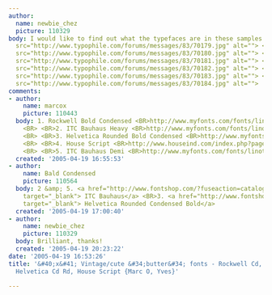 ```yaml
---
author:
  name: newbie_chez
  picture: 110329
body: I would like to find out what the typefaces are in these samples.. <BR><img
  src="http://www.typophile.com/forums/messages/83/70179.jpg" alt=""> <BR> <BR><img
  src="http://www.typophile.com/forums/messages/83/70180.jpg" alt=""> <BR> <BR><img
  src="http://www.typophile.com/forums/messages/83/70181.jpg" alt=""> <BR> <BR><img
  src="http://www.typophile.com/forums/messages/83/70182.jpg" alt=""> <BR> <BR><img
  src="http://www.typophile.com/forums/messages/83/70183.jpg" alt=""> <BR> <BR><img
  src="http://www.typophile.com/forums/messages/83/70184.jpg" alt="">
comments:
- author:
    name: marcox
    picture: 110443
  body: 1. Rockwell Bold Condensed <BR>http://www.myfonts.com/fonts/linotype/rockwell-mt-2/rockwell-bold-condensed/
    <BR> <BR>2. ITC Bauhaus Heavy <BR>http://www.myfonts.com/fonts/linotype/itc-bauhaus/heavy/
    <BR> <BR>3. Helvetica Rounded Bold Condensed <BR>http://www.myfonts.com/fonts/linotype/helvetica/rounded-bold-condensed/
    <BR> <BR>4. House Script <BR>http://www.houseind.com/index.php?page=showfont&amp;id=23&amp;subpage=viewfonts
    <BR> <BR>5. ITC Bauhaus Demi <BR>http://www.myfonts.com/fonts/linotype/itc-bauhaus/demi/
  created: '2005-04-19 16:55:53'
- author:
    name: Bald Condensed
    picture: 110564
  body: 2 &amp; 5. <a href="http://www.fontshop.com/?fuseaction=catalog.fontpackage&amp;searchby=manufacturer&amp;displayfontid=EF.6733.0.0"
    target="_blank"> ITC Bauhaus</a> <BR>3. <a href="http://www.fontshop.com/index.cfm?fuseaction=catalog.fontdetail&amp;displayfontid=LH.107997.0.29&amp;attributes.sampleSize=48&amp;sampleText=BUTTER&amp;sampleSize=48"
    target="_blank"> Helvetica Rounded Condensed Bold</a>
  created: '2005-04-19 17:00:40'
- author:
    name: newbie_chez
    picture: 110329
  body: Brilliant, thanks!
  created: '2005-04-19 20:23:22'
date: '2005-04-19 16:53:26'
title: '&#40;x&#41; Vintage/cute &#34;butter&#34; fonts - Rockwell Cd, ITC Bauhaus,
  Helvetica Cd Rd, House Script {Marc O, Yves}'

---
```

